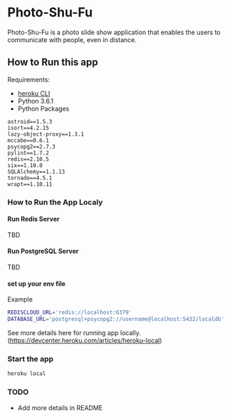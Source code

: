 # Photo-Shu-Fu

Photo-Shu-Fu is a photo slide show application that enables the users to communicate with people, even in distance.

## How to Run this app
Requirements:
- [heroku CLI]
- Python 3.6.1
- Python Packages
```
astroid==1.5.3
isort==4.2.15
lazy-object-proxy==1.3.1
mccabe==0.6.1
psycopg2==2.7.3
pylint==1.7.2
redis==2.10.5
six==1.10.0
SQLAlchemy==1.1.13
tornado==4.5.1
wrapt==1.10.11
```

### How to Run the App Localy
#### Run Redis Server
TBD
#### Run PostgreSQL Server
TBD
#### set up your env file

Example
```sh
REDISCLOUD_URL='redis://localhost:6379'
DATABASE_URL='postgresql+psycopg2://username@localhost:5432/localdb'
```
See more details here for running app locally. (https://devcenter.heroku.com/articles/heroku-local)

### Start the app
```sh
heroku local
```

### TODO
- Add more details in README

   [heroku CLI]: <https://devcenter.heroku.com/articles/heroku-cli>

